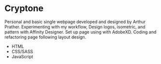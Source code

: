 # Cryptone

Personal and basic single webpage developed and designed  by Arthur Prather.  Experimenting with my workflow,  Design logos, isometric, and pattern with Affinity Designer. Set up page using with AdobeXD. Coding and refactoring page following layout design. 

- HTML
- CSS/SASS
- JavaScript

